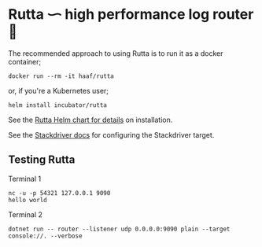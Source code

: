 # Rutta ᜑ high performance log router 🦋

The recommended approach to using Rutta is to run it as a docker container;

    docker run --rm -it haaf/rutta
    
or, if you're a Kubernetes user;

    helm install incubator/rutta

See the [Rutta Helm chart for details][helm-chart] on installation.

See the [Stackdriver docs][stackdriver-docs] for configuring the Stackdriver target.


## Testing Rutta


Terminal 1

    nc -u -p 54321 127.0.0.1 9090
    hello world

Terminal 2

    dotnet run -- router --listener udp 0.0.0.0:9090 plain --target console://. --verbose

 [helm-chart]: https://github.com/logary/logary/tree/master/src/services/rutta-helm-chart/README.md
 [stackdriver-docs]: https://github.com/logary/logary/blob/master/src/targets/Logary.Targets.Stackdriver/README.md
